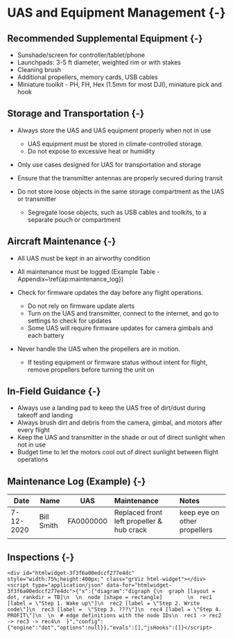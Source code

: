 # UAS and Equipment Management {-}

## Recommended Supplemental Equipment {-}

- Sunshade/screen for controller/tablet/phone
- Launchpads: 3-5 ft diameter, weighted rim or with stakes
- Cleaning brush
- Additional propellers, memory cards, USB cables
- Miniature toolkit - PH, FH, Hex (1.5mm for most DJI), miniature pick and hook


## Storage and Transportation {-}

- Always store the UAS and UAS equipment properly when not in use

    - UAS equipment must be stored in climate-controlled storage.
    - Do not expose to excessive heat or humidity

- Only use cases designed for UAS for transportation and storage
- Ensure that the transmitter antennas are properly secured during transit 
- Do not store loose objects in the same storage compartment as the UAS or transmitter

     - Segregate loose objects, such as USB cables and toolkits, to a separate pouch or compartment

## Aircraft Maintenance {-}

- All UAS must be kept in an airworthy condition
- All maintenance must be logged (Example Table - Appendix~\ref{ap:maintenance_log})
- Check for firmware updates the day before any flight operations.

    - Do not rely on firmware update alerts
    - Turn on the UAS and transmitter, connect to the internet, and go to settings to check for updates
    - Some UAS will require firmware updates for camera gimbals and each battery

- Never handle the UAS when the propellers are in motion. 

    - If testing equipment or firmware status without intent for flight, remove propellers before turning the unit on


## In-Field Guidance {-}

- Always use a landing pad to keep the UAS free of dirt/dust during takeoff and landing
- Always brush dirt and debris from the camera, gimbal, and motors after every flight
- Keep the UAS and transmitter in the shade or out of direct sunlight when not in use
- Budget time to let the motors cool out of direct sunlight between flight operations



## Maintenance Log (Example) {-}

|	Date  | Name | UAS | Maintenance | Notes  | 
| ----- | ---- | ---- | :---- | :---- |
|	7-12-2020  | Bill Smith | FA0000000 | Replaced front left propeller \& hub crack | keep eye on other propellers | 
|       |      |      |             |       |

## Inspections {-}


```{=html}
<div id="htmlwidget-3f3f6a00edccf277e4dc" style="width:75%;height:400px;" class="grViz html-widget"></div>
<script type="application/json" data-for="htmlwidget-3f3f6a00edccf277e4dc">{"x":{"diagram":"digraph {\n  graph [layout = dot, rankdir = TB]\n  \n  node [shape = rectangle]        \n  rec1 [label = \"Step 1. Wake up\"]\n  rec2 [label = \"Step 2. Write code\"]\n  rec3 [label =  \"Step 3. ???\"]\n  rec4 [label = \"Step 4. PROFIT\"]\n  \n  # edge definitions with the node IDs\n  rec1 -> rec2 -> rec3 -> rec4\n  }","config":{"engine":"dot","options":null}},"evals":[],"jsHooks":[]}</script>
```
